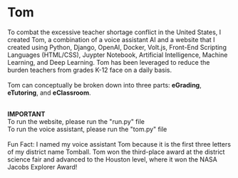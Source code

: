 # Tom
To combat the excessive teacher shortage conflict in the United States, I created Tom, a combination of a voice assistant AI and a website that I created using Python, Django, OpenAI, Docker, Volt.js, Front-End Scripting Languages (HTML/CSS), Juypter Notebook, Artificial Intelligence, Machine Learning, and Deep Learning. Tom has been leveraged to reduce the burden teachers from grades K-12 face on a daily basis.
<br />
<br />
Tom can conceptually be broken down into three parts: <b>eGrading</b>, <b>eTutoring</b>, and <b>eClassroom</b>.
<br />
<br />
<!--
<b>eClassroom</b>
<br />
<br />
-->
<b>IMPORTANT</b>
<br>
To run the website, please run the "run.py" file
<br>
To run the voice assistant, please run the "tom.py" file
<br><br>
Fun Fact: I named my voice assistant Tom because it is the first three letters of my district name Tomball. Tom won the third-place award at the district science fair and advanced to the Houston level, where it won the NASA Jacobs Explorer Award!
